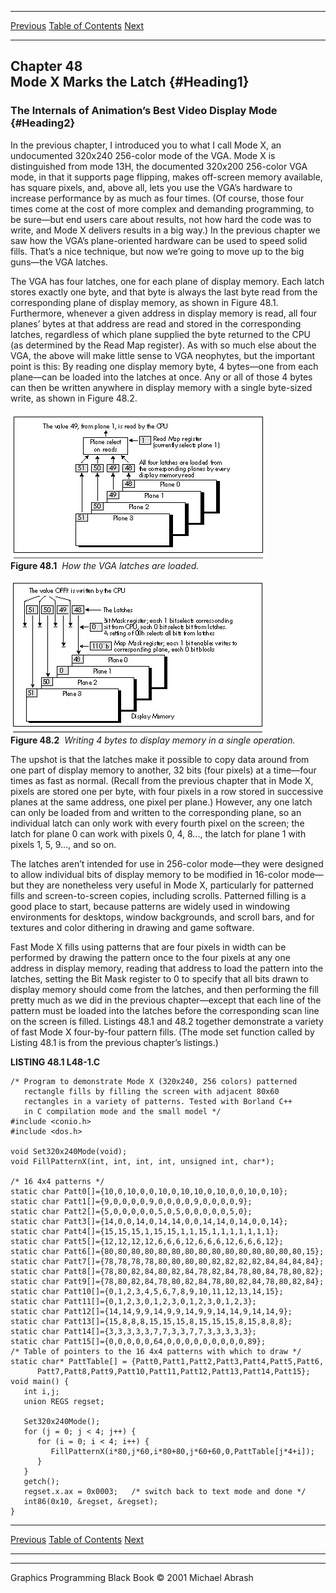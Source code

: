   ------------------------ --------------------------------- --------------------
  [Previous](47-07.html)   [Table of Contents](index.html)   [Next](48-02.html)
  ------------------------ --------------------------------- --------------------

Chapter 48\
 Mode X Marks the Latch {#Heading1}
-----------------------

### The Internals of Animation’s Best Video Display Mode {#Heading2}

In the previous chapter, I introduced you to what I call Mode X, an
undocumented 320x240 256-color mode of the VGA. Mode X is distinguished
from mode 13H, the documented 320x200 256-color VGA mode, in that it
supports page flipping, makes off-screen memory available, has square
pixels, and, above all, lets you use the VGA’s hardware to increase
performance by as much as four times. (Of course, those four times come
at the cost of more complex and demanding programming, to be sure—but
end users care about results, not how hard the code was to write, and
Mode X delivers results in a big way.) In the previous chapter we saw
how the VGA’s plane-oriented hardware can be used to speed solid fills.
That’s a nice technique, but now we’re going to move up to the big
guns—the VGA latches.

The VGA has four latches, one for each plane of display memory. Each
latch stores exactly one byte, and that byte is always the last byte
read from the corresponding plane of display memory, as shown in Figure
48.1. Furthermore, whenever a given address in display memory is read,
all four planes’ bytes at that address are read and stored in the
corresponding latches, regardless of which plane supplied the byte
returned to the CPU (as determined by the Read Map register). As with so
much else about the VGA, the above will make little sense to VGA
neophytes, but the important point is this: By reading one display
memory byte, 4 bytes—one from each plane—can be loaded into the latches
at once. Any or all of those 4 bytes can then be written anywhere in
display memory with a single byte-sized write, as shown in Figure 48.2.

![](images/48-01.jpg)\
 **Figure 48.1**  *How the VGA latches are loaded.*

![](images/48-02.jpg)\
 **Figure 48.2**  *Writing 4 bytes to display memory in a single
operation.*

The upshot is that the latches make it possible to copy data around from
one part of display memory to another, 32 bits (four pixels) at a
time—four times as fast as normal. (Recall from the previous chapter
that in Mode X, pixels are stored one per byte, with four pixels in a
row stored in successive planes at the same address, one pixel per
plane.) However, any one latch can only be loaded from and written to
the corresponding plane, so an individual latch can only work with every
fourth pixel on the screen; the latch for plane 0 can work with pixels
0, 4, 8..., the latch for plane 1 with pixels 1, 5, 9..., and so on.

The latches aren’t intended for use in 256-color mode—they were designed
to allow individual bits of display memory to be modified in 16-color
mode—but they are nonetheless very useful in Mode X, particularly for
patterned fills and screen-to-screen copies, including scrolls.
Patterned filling is a good place to start, because patterns are widely
used in windowing environments for desktops, window backgrounds, and
scroll bars, and for textures and color dithering in drawing and game
software.

Fast Mode X fills using patterns that are four pixels in width can be
performed by drawing the pattern once to the four pixels at any one
address in display memory, reading that address to load the pattern into
the latches, setting the Bit Mask register to 0 to specify that all bits
drawn to display memory should come from the latches, and then
performing the fill pretty much as we did in the previous chapter—except
that each line of the pattern must be loaded into the latches before the
corresponding scan line on the screen is filled. Listings 48.1 and 48.2
together demonstrate a variety of fast Mode X four-by-four pattern
fills. (The mode set function called by Listing 48.1 is from the
previous chapter’s listings.)

**LISTING 48.1 L48-1.C**

    /* Program to demonstrate Mode X (320x240, 256 colors) patterned
       rectangle fills by filling the screen with adjacent 80x60
       rectangles in a variety of patterns. Tested with Borland C++
       in C compilation mode and the small model */
    #include <conio.h>
    #include <dos.h>

    void Set320x240Mode(void);
    void FillPatternX(int, int, int, int, unsigned int, char*);

    /* 16 4x4 patterns */
    static char Patt0[]={10,0,10,0,0,10,0,10,10,0,10,0,0,10,0,10};
    static char Patt1[]={9,0,0,0,0,9,0,0,0,0,9,0,0,0,0,9};
    static char Patt2[]={5,0,0,0,0,0,5,0,5,0,0,0,0,0,5,0};
    static char Patt3[]={14,0,0,14,0,14,14,0,0,14,14,0,14,0,0,14};
    static char Patt4[]={15,15,15,1,15,15,1,1,15,1,1,1,1,1,1,1};
    static char Patt5[]={12,12,12,12,6,6,6,12,6,6,6,12,6,6,6,12};
    static char Patt6[]={80,80,80,80,80,80,80,80,80,80,80,80,80,80,80,15};
    static char Patt7[]={78,78,78,78,80,80,80,80,82,82,82,82,84,84,84,84};
    static char Patt8[]={78,80,82,84,80,82,84,78,82,84,78,80,84,78,80,82};
    static char Patt9[]={78,80,82,84,78,80,82,84,78,80,82,84,78,80,82,84};
    static char Patt10[]={0,1,2,3,4,5,6,7,8,9,10,11,12,13,14,15};
    static char Patt11[]={0,1,2,3,0,1,2,3,0,1,2,3,0,1,2,3};
    static char Patt12[]={14,14,9,9,14,9,9,14,9,9,14,14,9,14,14,9};
    static char Patt13[]={15,8,8,8,15,15,15,8,15,15,15,8,15,8,8,8};
    static char Patt14[]={3,3,3,3,3,7,7,3,3,7,7,3,3,3,3,3};
    static char Patt15[]={0,0,0,0,0,64,0,0,0,0,0,0,0,0,0,89};
    /* Table of pointers to the 16 4x4 patterns with which to draw */
    static char* PattTable[] = {Patt0,Patt1,Patt2,Patt3,Patt4,Patt5,Patt6,
          Patt7,Patt8,Patt9,Patt10,Patt11,Patt12,Patt13,Patt14,Patt15};
    void main() {
       int i,j;
       union REGS regset;

       Set320x240Mode();
       for (j = 0; j < 4; j++) {
          for (i = 0; i < 4; i++) {
             FillPatternX(i*80,j*60,i*80+80,j*60+60,0,PattTable[j*4+i]);
          }
       }
       getch();
       regset.x.ax = 0x0003;   /* switch back to text mode and done */
       int86(0x10, &regset, &regset);
    }

  ------------------------ --------------------------------- --------------------
  [Previous](47-07.html)   [Table of Contents](index.html)   [Next](48-02.html)
  ------------------------ --------------------------------- --------------------

* * * * *

Graphics Programming Black Book © 2001 Michael Abrash
